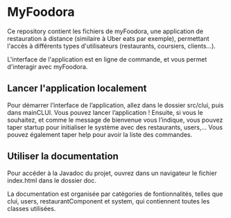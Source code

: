 # MyFoodora
Ce repository contient les fichiers de myFoodora, une application de restauration à distance
(similaire à Uber eats par exemple),
permettant l'accès à différents types d'utilisateurs (restaurants, coursiers, clients...).

L'interface de l'application est en ligne de commande, et vous permet d'interagir avec myFoodora.

## Lancer l'application localement
Pour démarrer l’interface de l’application, allez dans le dossier src/clui, puis dans mainCLUI. Vous
pouvez lancer l’application ! Ensuite, si vous le souhaitez, et comme le message de bienvenue vous
l’indique, vous pouvez taper startup pour initialiser le système avec des restaurants, users,...
Vous pouvez également taper help pour avoir la liste des commandes.

## Utiliser la documentation
Pour accéder à la Javadoc du projet, ouvrez dans un navigateur le fichier index.html dans le dossier doc.

La documentation est organisée par catégories de fontionnalités, telles que clui, users, restaurantComponent et system, qui contiennent toutes les classes utilisées.
